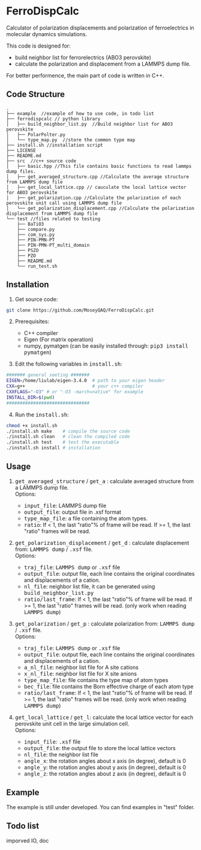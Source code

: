 # FerroDispCalc

Calculator of polarization displacements and polarization of ferroelectrics in molecular dynamics simulations. 

This code is designed for: 
* build neighbor list for ferrorelectrics (ABO3 perovskite)
* calculate the polarization and displacement from a LAMMPS dump file. 

For better performence, the main part of code is written in C++.

## Code Structure

```
.
├── example  //example of how to use code, in todo list
├── ferrodispcalc // python library
│   ├── build_neighbor_list.py  //Build neighbor list for ABO3 perovskite
│   ├── PolarPolter.py
│   └── type_map.py  //store the common type map
├── install.sh //installation script
├── LICENSE
├── README.md
├── src  //c++ source code
│   ├── basic.hpp //This file contains basic functions to read lammps dump files.
│   ├── get_averaged_structure.cpp //Calculate the average structure from LAMMPS dump file
│   ├── get_local_lattice.cpp // cauculate the local lattice vector for ABO3 perovskite
│   ├── get_polarization.cpp //Calculate the polarization of each perovskite unit call using LAMMPS dump file
│   └── get_polarization_displacement.cpp //Calculate the polarization displacement from LAMMPS dump file
└── test //files related to testing
    ├── BaTiO3
    ├── compare.py
    ├── com_sys.py
    ├── PIN-PMN-PT
    ├── PIN-PMN-PT_multi_domain
    ├── PSZO
    ├── PZO
    ├── README.md
    └── run_test.sh 
```

## Installation
1. Get source code:
```Bash
git clone https://github.com/MoseyQAQ/FerroDispCalc.git
```
2. Prerequisites:
    * C++ compiler
    * Eigen (For matrix operation)
    * numpy, pymatgen (can be easily installed through: <kbd>pip3 install pymatgen</kbd>)

3. Edit the following variables in <kbd>install.sh</kbd>:
```Bash
####### general seeting #######
EIGEN=/home/liulab/eigen-3.4.0  # path to your eigen header
CXX=g++                         # your c++ compiler
CXXFLAGS="-O3" # or "-O3 -march=native" for example
INSTALL_DIR=$(pwd)
###############################
```

4. Run the <kbd>install.sh</kbd>:
```Bash
chmod +x install.sh
./install.sh make    # compile the source code
./install.sh clean   # clean the compiled code
./install.sh test    # test the executable
./install.sh install # installation
```
## Usage
1. <kbd>get_averaged_structure</kbd> / <kbd>get_a</kbd> : calculate averaged structure from a LAMMPS dump file. \
Options:
    * <kbd>input_file</kbd>: LAMMPS dump file
    * <kbd>output_file</kbd>: output file in .xsf format
    * <kbd>type_map_file</kbd>: a file containing the atom types.
    * <kbd>ratio</kbd>: If < 1, the last "ratio"% of frame will be read. If >= 1, the last "ratio" frames will be read. 

2. <kbd>get_polarization_displacement</kbd> / <kbd>get_d</kbd> : calculate displacement from: <kbd>LAMMPS dump</kbd> / <kbd>.xsf</kbd> file. \
Options:
    * <kbd>traj_file</kbd>: <kbd>LAMMPS dump</kbd> or <kbd>.xsf</kbd>  file
    * <kbd>output_file</kbd>: output file, each line contains the original coordinates and displacements of a cation.
    * <kbd>nl_file</kbd>: neighbor list file, it can be generated using <kbd>build_neighbor_list.py</kbd>
    * <kbd>ratio/last_frame</kbd>: If < 1, the last "ratio"% of frame will be read. If >= 1, the last "ratio" frames will be read. (only work when reading <kbd>LAMMPS dump</kbd>)

3. <kbd>get_polarization</kbd> / <kbd>get_p</kbd> : calculate polarization from: <kbd>LAMMPS dump</kbd> / <kbd>.xsf</kbd> file. \
Options:
    * <kbd>traj_file</kbd>: <kbd>LAMMPS dump</kbd> or <kbd>.xsf</kbd>  file
    * <kbd>output_file</kbd>: output file, each line contains the original coordinates and displacements of a cation.
    * <kbd>a_nl_file</kbd>: neighbor list file for A site cations
    * <kbd>x_nl_file</kbd>: neighbor list file for X site anions
    * <kbd>type_map_file</kbd>: file contains the type map of atom types
    * <kbd>bec_file</kbd>: file contains the Born effective charge of each atom type
    * <kbd>ratio/last_frame</kbd>: If < 1, the last "ratio"% of frame will be read. If >= 1, the last "ratio" frames will be read. (only work when reading <kbd>LAMMPS dump</kbd>)

4. <kbd>get_local_lattice</kbd> / <kbd>get_l</kbd>: calculate the local lattice vector for each perovskite unit cell in the large simulation cell. \
Options:
    * <kbd>input_file</kbd>: <kbd>.xsf</kbd>  file
    * <kbd>output_file</kbd>: the output file to store the local lattice vectors
    * <kbd>nl_file</kbd>: the neighbor list file
    * <kbd>angle_x</kbd>: the rotation angles about x axis (in degree), default is 0
    * <kbd>angle_y</kbd>: the rotation angles about y axis (in degree), default is 0
    * <kbd>angle_z</kbd>: the rotation angles about z axis (in degree), default is 0

## Example
The example is still under developed. You can find examples in "test" folder.

## Todo list
imporved IO, doc